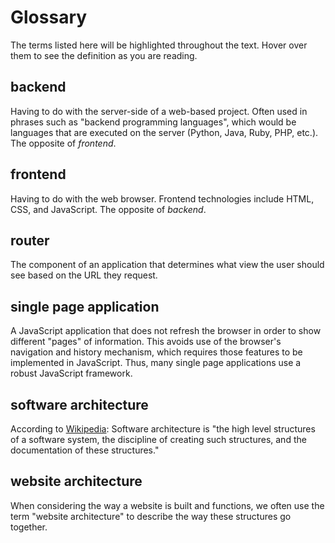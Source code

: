 # Glossary

The terms listed here will be highlighted throughout the text. Hover over them to see the definition as you are reading.

## backend
Having to do with the server-side of a web-based project. Often used in phrases such as "backend programming languages", which would be languages that are executed on the server (Python, Java, Ruby, PHP, etc.). The opposite of *frontend*.

## frontend
Having to do with the web browser. Frontend technologies include HTML, CSS, and JavaScript. The opposite of *backend*.

## router
The component of an application that determines what view the user should see based on the URL they request.

## single page application
A JavaScript application that does not refresh the browser in order to show different "pages" of information. This avoids use of the browser's navigation and history mechanism, which requires those features to be implemented in JavaScript. Thus, many single page applications use a robust JavaScript framework.

## software architecture
According to [Wikipedia](https://en.wikipedia.org/wiki/Software_architecture): Software architecture is "the high level structures of a software system, the discipline of creating such structures, and the documentation of these structures."

## website architecture
When considering the way a website is built and functions, we often use the term "website architecture" to describe the way these structures go together.